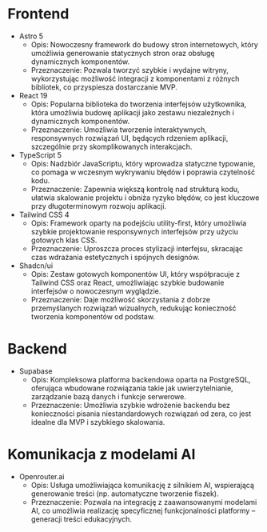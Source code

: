 # Frontend
- Astro 5
  - Opis: Nowoczesny framework do budowy stron internetowych, który umożliwia generowanie statycznych stron oraz obsługę dynamicznych komponentów.
  - Przeznaczenie: Pozwala tworzyć szybkie i wydajne witryny, wykorzystując możliwość integracji z komponentami z różnych bibliotek, co przyspiesza dostarczanie MVP.
- React 19
  - Opis: Popularna biblioteka do tworzenia interfejsów użytkownika, która umożliwia budowę aplikacji jako zestawu niezależnych i dynamicznych komponentów.
  - Przeznaczenie: Umożliwia tworzenie interaktywnych, responsywnych rozwiązań UI, będących rdzeniem aplikacji, szczególnie przy skomplikowanych interakcjach.
- TypeScript 5
  - Opis: Nadzbiór JavaScriptu, który wprowadza statyczne typowanie, co pomaga w wczesnym wykrywaniu błędów i poprawia czytelność kodu.
  - Przeznaczenie: Zapewnia większą kontrolę nad strukturą kodu, ułatwia skalowanie projektu i obniża ryzyko błędów, co jest kluczowe przy długoterminowym rozwoju aplikacji.
- Tailwind CSS 4
  - Opis: Framework oparty na podejściu utility-first, który umożliwia szybkie projektowanie responsywnych interfejsów przy użyciu gotowych klas CSS.
  - Przeznaczenie: Uproszcza proces stylizacji interfejsu, skracając czas wdrażania estetycznych i spójnych designów.
- Shadcn/ui
  - Opis: Zestaw gotowych komponentów UI, który współpracuje z Tailwind CSS oraz React, umożliwiając szybkie budowanie interfejsów o nowoczesnym wyglądzie.
  - Przeznaczenie: Daje możliwość skorzystania z dobrze przemyślanych rozwiązań wizualnych, redukując konieczność tworzenia komponentów od podstaw.
# Backend
- Supabase
  - Opis: Kompleksowa platforma backendowa oparta na PostgreSQL, oferująca wbudowane rozwiązania takie jak uwierzytelnianie, zarządzanie bazą danych i funkcje serwerowe.
  - Przeznaczenie: Umożliwia szybkie wdrożenie backendu bez konieczności pisania niestandardowych rozwiązań od zera, co jest idealne dla MVP i szybkiego skalowania.
# Komunikacja z modelami AI
- Openrouter.ai
  - Opis: Usługa umożliwiająca komunikację z silnikiem AI, wspierającą generowanie treści (np. automatyczne tworzenie fiszek).
  - Przeznaczenie: Pozwala na integrację z zaawansowanymi modelami AI, co umożliwia realizację specyficznej funkcjonalności platformy – generacji treści edukacyjnych.

